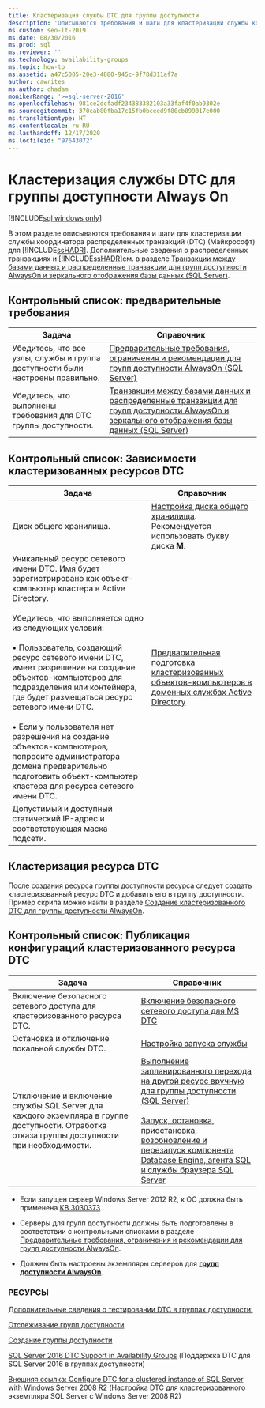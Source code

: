```yaml
---
title: Кластеризация службы DTC для группы доступности
description: 'Описываются требования и шаги для кластеризации службы координатора распределенных транзакций (DTC) (Майкрософт) для группы доступности Always On. '
ms.custom: seo-lt-2019
ms.date: 08/30/2016
ms.prod: sql
ms.reviewer: ''
ms.technology: availability-groups
ms.topic: how-to
ms.assetid: a47c5005-20e3-4880-945c-9f78d311af7a
author: cawrites
ms.author: chadam
monikerRange: '>=sql-server-2016'
ms.openlocfilehash: 981ce2dcfadf234383382103a33faf4f0ab9302e
ms.sourcegitcommit: 370cab80fba17c15fb0bceed9f80cb099017e000
ms.translationtype: HT
ms.contentlocale: ru-RU
ms.lasthandoff: 12/17/2020
ms.locfileid: "97643072"
---
```

# <a name="how-to-cluster-the-dtc-service-for-an-always-on-availability-group"></a>Кластеризация службы DTC для группы доступности Always On

[!INCLUDE[sql windows only](../../../includes/applies-to-version/sql-windows-only.md)]

В этом разделе описываются требования и шаги для кластеризации службы координатора распределенных транзакций (DTC) (Майкрософт) для [!INCLUDE[ssHADR](../../../includes/sshadr-md.md)]. Дополнительные сведения о распределенных транзакциях и [!INCLUDE[ssHADR](../../../includes/sshadr-md.md)]см. в разделе [Транзакции между базами данных и распределенные транзакции для групп доступности AlwaysOn и зеркального отображения базы данных (SQL Server)](../../../database-engine/availability-groups/windows/transactions-always-on-availability-and-database-mirroring.md).

 ## <a name="checklist-preliminary-requirements"></a>Контрольный список: предварительные требования

|Задача|Справочник|  
|-----------------|----------|  
|Убедитесь, что все узлы, службы и группа доступности были настроены правильно.|[Предварительные требования, ограничения и рекомендации для групп доступности AlwaysOn (SQL Server)](../../../database-engine/availability-groups/windows/prereqs-restrictions-recommendations-always-on-availability.md)|
|Убедитесь, что выполнены требования для DTC группы доступности.|[Транзакции между базами данных и распределенные транзакции для групп доступности AlwaysOn и зеркального отображения базы данных (SQL Server)](../../../database-engine/availability-groups/windows/transactions-always-on-availability-and-database-mirroring.md)

## <a name="checklist-clustered-dtc-resource-dependencies"></a>Контрольный список: Зависимости кластеризованных ресурсов DTC

|Задача|Справочник|  
|-----------------|----------|  
|Диск общего хранилища.|[Настройка диска общего хранилища](https://msdn.microsoft.com/library/cc982358(v=bts.10).aspx). Рекомендуется использовать букву диска **M**.|
|Уникальный ресурс сетевого имени DTC.  Имя будет зарегистрировано как объект-компьютер кластера в Active Directory.<br /><br />Убедитесь, что выполняется одно из следующих условий:<br /><br />• Пользователь, создающий ресурс сетевого имени DTC, имеет разрешение на создание объектов-компьютеров для подразделения или контейнера, где будет размещаться ресурс сетевого имени DTC.<br /><br />• Если у пользователя нет разрешения на создание объектов-компьютеров, попросите администратора домена предварительно подготовить объект-компьютер кластера для ресурса сетевого имени DTC.|[Предварительная подготовка кластеризованных объектов-компьютеров в доменных службах Active Directory](/previous-versions/windows/it-pro/windows-server-2012-R2-and-2012/dn466519(v=ws.11))|
|Допустимый и доступный статический IP-адрес и соответствующая маска подсети.||

## <a name="cluster-the-dtc-resource"></a>Кластеризация ресурса DTC
После создания ресурса группы доступности ресурса следует создать кластеризованный ресурс DTC и добавить его в группу доступности.  Пример скрипа можно найти в разделе [Создание кластеризованного DTC для группы доступности AlwaysOn](../../../database-engine/availability-groups/windows/create-clustered-dtc-for-an-always-on-availability-group.md).


## <a name="checklist-post-clustered-dtc-resource-configurations"></a>Контрольный список: Публикация конфигураций кластеризованного ресурса DTC

|Задача|Справочник|  
|-----------------|----------|  
|Включение безопасного сетевого доступа для кластеризованного ресурса DTC.|[Включение безопасного сетевого доступа для MS DTC](/previous-versions/windows/it-pro/windows-server-2008-R2-and-2008/cc753620(v=ws.10))|
|Остановка и отключение локальной службы DTC.|[Настройка запуска службы](https://technet.microsoft.com/library/cc755249(v=ws.11).aspx)|
|Отключение и включение службы SQL Server для каждого экземпляра в группе доступности.  Отработка отказа группы доступности при необходимости.|[Выполнение запланированного перехода на другой ресурс вручную для группы доступности (SQL Server)](../../../database-engine/availability-groups/windows/perform-a-planned-manual-failover-of-an-availability-group-sql-server.md)<br /><br />[Запуск, остановка, приостановка, возобновление и перезапуск компонента Database Engine, агента SQL и службы браузера SQL Server](../../../database-engine/configure-windows/start-stop-pause-resume-restart-sql-server-services.md)|

- Если запущен сервер Windows Server 2012 R2, к ОС должна быть применена [KB 3030373](https://support.microsoft.com/kb/3090973) .

- Серверы для групп доступности должны быть подготовлены в соответствии с контрольными списками в разделе [Предварительные требования, ограничения и рекомендации для групп доступности AlwaysOn](../../../database-engine/availability-groups/windows/prereqs-restrictions-recommendations-always-on-availability.md).

- Должны быть настроены экземпляры серверов для [**групп доступности AlwaysOn**](../../../database-engine/availability-groups/windows/configuration-of-a-server-instance-for-always-on-availability-groups-sql-server.md).

### <a name="resources"></a>РЕСУРСЫ


[Дополнительные сведения о тестировании DTC в группах доступности:](/archive/blogs/dataplatform/sql-server-2016-dtc-support-in-availability-groups)

[Отслеживание групп доступности](monitor-availability-groups-transact-sql.md)

[Создание группы доступности](create-an-availability-group-transact-sql.md)


[SQL Server 2016 DTC Support in Availability Groups](/archive/blogs/dataplatform/sql-server-2016-dtc-support-in-availability-groups) (Поддержка DTC для SQL Server 2016 в группах доступности) 

[Внешняя ссылка: Configure DTC for a clustered instance of SQL Server with Windows Server 2008 R2](https://sqlha.com/2013/03/12/how-to-properly-configure-dtc-for-clustered-instances-of-sql-server-with-windows-server-2008-r2/) (Настройка DTC для кластеризованного экземпляра SQL Server с Windows Server 2008 R2)